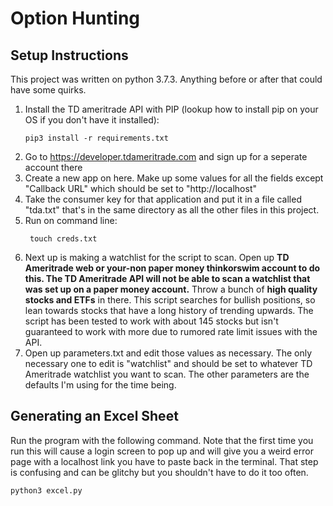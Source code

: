 # Option Hunting

## Setup Instructions

This project was written on python 3.7.3. Anything before or after that could have some quirks.

1) Install the TD ameritrade API with PIP (lookup how to install pip on your OS if you don't have it installed): 
    ```
    pip3 install -r requirements.txt
    ```
2) Go to https://developer.tdameritrade.com and sign up for a seperate account there
3) Create a new app on here. Make up some values for all the fields except "Callback URL" which should be set to "http://localhost"
4) Take the consumer key for that application and put it in a file called "tda.txt" that's in the same directory as all the other files in this project.
5) Run on command line: 
    ```
     touch creds.txt
    ```
6) Next up is making a watchlist for the script to scan. Open up **TD Ameritrade web or your-non paper money thinkorswim account to do this. The TD Ameritrade API will not be able to scan a watchlist that was set up on a paper money account.** Throw a bunch of **high quality stocks and ETFs** in there. This script searches for bullish positions, so lean towards stocks that have a long history of trending upwards. The script has been tested to work with about 145 stocks but isn't guaranteed to work with more due to rumored rate limit issues with the API.
7) Open up parameters.txt and edit those values as necessary. The only necessary one to edit is "watchlist" and should be set to whatever TD Ameritrade watchlist you want to scan. The other parameters are the defaults I'm using for the time being.

## Generating an Excel Sheet
Run the program with the following command. Note that the first time you run this will cause a login screen to pop up and will give you a weird error page with a localhost link you have to paste back in the terminal. That step is confusing and can be glitchy but you shouldn't have to do it too often.
   ```
   python3 excel.py
   ```
